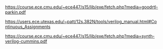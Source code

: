 https://course.ece.cmu.edu/~ece447/s15/lib/exe/fetch.php?media=goodrtl-parkin.pdf

https://users.ece.utexas.edu/~patt/12s.382N/tools/verilog_manual.html#Continuous_Assignments

https://course.ece.cmu.edu/~ece447/s15/lib/exe/fetch.php?media=synth-verilog-cummins.pdf

